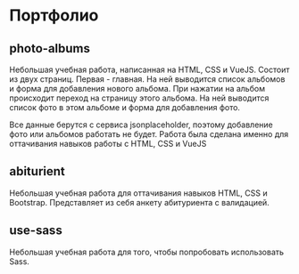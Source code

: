 # Портфолио

<h2>photo-albums</h2>
<p>Небольшая учебная работа, написанная на HTML, CSS и VueJS. Состоит из двух страниц. Первая - главная. На ней выводится список альбомов и форма для добавления нового альбома. При нажатии на альбом происходит переход на страницу этого альбома. На ней выводится список фото в этом альбоме и форма для добавления фото.</p>
<p>Все данные берутся с сервиса jsonplaceholder, поэтому добавление фото или альбомов работать не будет. Работа была сделана именно для оттачивания навыков работы с HTML, CSS и VueJS</p>

<h2>abiturient</h2>
<p>Небольшая учебная работа для оттачивания навыков HTML, CSS и Bootstrap. Представляет из себя анкету абитуриента с валидацией.</p>

<h2>use-sass</h2>
<p>Небольшая учебная работа для того, чтобы попробовать использовать Sass.</p>
